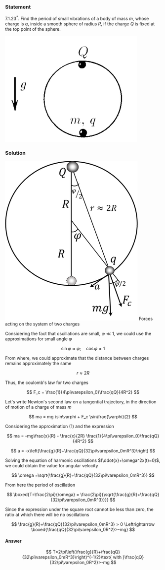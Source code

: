 ###  Statement

$7.1.23^*.$ Find the period of small vibrations of a body of mass $m$, whose charge is $q$, inside a smooth sphere of radius $R$, if the charge $Q$ is fixed at the top point of the sphere.

![ For problem $7.1.23^*$ |428x341, 34%](../../img/7.1.23/7.1.23.png)

### Solution

![ Forces acting on the system of two charges |429x514, 34%](../../img/7.1.23/7.1.23_1.png)  Forces acting on the system of two charges

Considering the fact that oscillations are small, $\varphi \ll 1$, we could use the approximations for small angle $\varphi$

$$
\sin\varphi \approx \varphi; \quad\cos\varphi \approx 1\tag{1}
$$

From where, we could approximate that the distance between charges remains approximately the same

$$
r\approx2R
$$

Thus, the сoulomb's law for two charges

$$
F_c = \frac{1}{4\pi\varepsilon_0}\frac{qQ}{4R^2}
$$

Let's write Newton's second law on a tangential trajectory, in the direction of motion of a charge of mass $m$

$$
ma = mg \sin\varphi + F_c \sin\frac{\varphi}{2}
$$

Considering the approximation $(1)$ and the expression

$$
ma = -mg\frac{x}{R} - \frac{x}{2R} \frac{1}{4\pi\varepsilon_0}\frac{qQ}{4R^2}
$$

$$
a = -x\left(\frac{g}{R}+\frac{qQ}{32\pi\varepsilon_0mR^3}\right)
$$

Solving the equation of harmonic oscillations $(\ddot{x}+\omega^2x(t)=0)$, we could obtain the value for angular velocity

$$
\omega =\sqrt{\frac{g}{R}+\frac{qQ}{32\pi\varepsilon_0mR^3}}
$$

From here the period of oscillation

$$
\boxed{T=\frac{2\pi}{\omega} = \frac{2\pi}{\sqrt{\frac{g}{R}+\frac{qQ}{32\pi\varepsilon_0mR^3}}}}
$$

Since the expression under the square root cannot be less than zero, the ratio at which there will be no oscillations

$$
\frac{g}{R}+\frac{qQ}{32\pi\varepsilon_0mR^3} > 0 \Leftrightarrow \boxed{\frac{qQ}{32\pi\varepsilon_0R^2}>-mg}
$$

#### Answer

$$
T=2\pi\left(\frac{g}{R}+\frac{qQ}{32\pi\varepsilon_0mR^3}\right)^{-1/2}\text{ with }\frac{qQ}{32\pi\varepsilon_0R^2}>-mg
$$